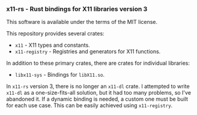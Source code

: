 ### x11-rs - Rust bindings for X11 libraries version 3

This software is available under the terms of the MIT license.

This repository provides several crates:
* `x11` - X11 types and constants.
* `x11-registry` - Registries and generators for X11 functions.

In addition to these primary crates, there are crates for individual libraries:
* `libx11-sys` - Bindings for `libX11.so`.

In `x11-rs` version 3, there is no longer an `x11-dl` crate.
I attempted to write `x11-dl` as a one-size-fits-all solution, but it had too many problems, so I've abandoned it.
If a dynamic binding is needed, a custom one must be built for each use case.
This can be easily achieved using `x11-registry`.
